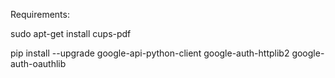 Requirements:

sudo apt-get install cups-pdf

pip install --upgrade google-api-python-client google-auth-httplib2 google-auth-oauthlib
